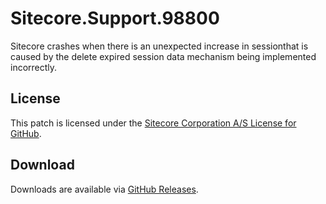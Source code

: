 # Sitecore.Support.98800
Sitecore crashes when there is an unexpected increase in sessionthat is caused by the delete expired session data mechanism being implemented incorrectly.

## License  
This patch is licensed under the [Sitecore Corporation A/S License for GitHub](https://github.com/sitecoresupport/Sitecore.Support.98800/blob/master/LICENSE).  

## Download  
Downloads are available via [GitHub Releases](https://github.com/sitecoresupport/Sitecore.Support.98800/releases).  
